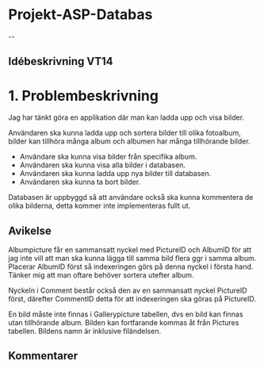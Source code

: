 Projekt-ASP-Databas
===================
--
<h2>Idébeskrivning VT14</h2>
<h1>
1. Problembeskrivning </h1>
<p>
Jag har tänkt göra en applikation där man kan ladda upp och visa bilder.
</p>
<p>
Användaren ska kunna ladda upp och sortera bilder till olika fotoalbum, bilder kan tillhöra många album och albumen har många tillhörande bilder.
</p>
 <ul>
<li> Användare ska kunna visa bilder från specifika album.</li>
<li> Användaren ska kunna visa alla bilder i databasen.</li>
<li> Användaren ska kunna ladda upp nya bilder till databasen.</li>
<li> Användaren ska kunna ta bort bilder.</li>
</ul>
<p>
Databasen är uppbyggd så att användare också ska kunna kommentera de olika bilderna, detta kommer inte implementeras fullt ut.
</p>


<h2>Avikelse</h2>
<p>
Albumpicture får en sammansatt nyckel med PictureID och AlbumID för att jag inte vill att man ska kunna lägga till samma bild flera ggr i samma album.
Placerar AlbumID först så indexeringen görs på denna nyckel i första hand. Tänker mig att man oftare behöver sortera utefter album.
</p>
<p>
Nyckeln i Comment består också den av en sammansatt nyckel PictureID först, därefter CommentID detta för att indexeringen ska göras på PictureID.
</p>
<p>
En bild måste inte finnas i Gallerypicture tabellen, dvs en bild kan finnas utan tillhörande album. Bilden kan fortfarande kommas åt från Pictures tabellen.
Bildens namn är inklusive filändelsen. 
</p>
<h2>
Kommentarer
</h2>
